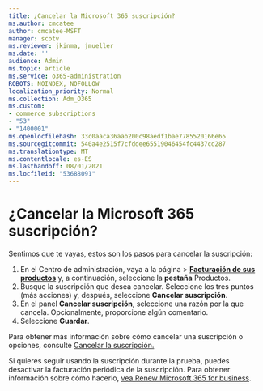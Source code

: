 ```yaml
---
title: ¿Cancelar la Microsoft 365 suscripción?
ms.author: cmcatee
author: cmcatee-MSFT
manager: scotv
ms.reviewer: jkinma, jmueller
ms.date: ''
audience: Admin
ms.topic: article
ms.service: o365-administration
ROBOTS: NOINDEX, NOFOLLOW
localization_priority: Normal
ms.collection: Adm_O365
ms.custom:
- commerce_subscriptions
- "53"
- "1400001"
ms.openlocfilehash: 33c0aaca36aab200c98aedf1bae7785520166e65
ms.sourcegitcommit: 540a4e2515f7cfddee65519046454fc4437cd287
ms.translationtype: MT
ms.contentlocale: es-ES
ms.lasthandoff: 08/01/2021
ms.locfileid: "53688091"
---
```

# <a name="canceling-your-microsoft-365-subscription"></a>¿Cancelar la Microsoft 365 suscripción?

Sentimos que te vayas, estos son los pasos para cancelar la suscripción:

1. En el Centro de administración, vaya a la página  >  **[Facturación de sus productos](https://go.microsoft.com/fwlink/p/?linkid=842054)** y, a continuación, seleccione la **pestaña** Productos.
2. Busque la suscripción que desea cancelar. Seleccione los tres puntos (más acciones) y, después, seleccione **Cancelar suscripción**.
3. En el panel **Cancelar suscripción**, seleccione una razón por la que cancela. Opcionalmente, proporcione algún comentario.
4. Seleccione **Guardar**.

Para obtener más información sobre cómo cancelar una suscripción o opciones, consulte [Cancelar la suscripción.](/microsoft-365/commerce/subscriptions/cancel-your-subscription)

Si quieres seguir usando la suscripción durante la prueba, puedes desactivar la facturación periódica de la suscripción. Para obtener información sobre cómo hacerlo, [vea Renew Microsoft 365 for business](/microsoft-365/commerce/subscriptions/renew-your-subscription).